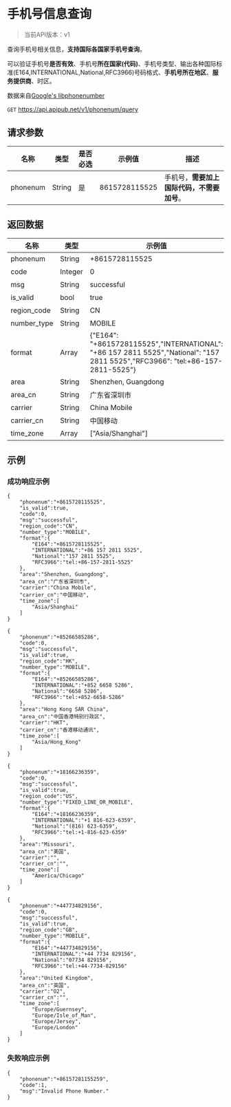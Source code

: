 # 手机号信息查询

> 当前API版本：v1

查询手机号相关信息，**支持国际各国家手机号查询**。

可以验证手机号**是否有效**、手机号**所在国家(代码)**、手机号类型、输出各种国际标准(E164,INTERNATIONAL,National,RFC3966)号码格式、**手机号所在地区**、**服务提供商**、时区。

数据来自[Google's libphonenumber](https://github.com/google/libphonenumber)

`GET` <https://api.apipub.net/v1/phonenum/query>

## 请求参数

|名称|类型|是否必选|示例值|描述|
|---|---|---|---|---|
|phonenum|String|是|8615728115525|手机号，**需要加上国际代码，不需要加号**。|

## 返回数据

|名称|类型|示例值|描述|
|---|---|---|---|
|phonenum|String|+8615728115525|查询的手机号|
|code|Integer|0|查询状态，0:成功，1:失败|
|msg|String|successful|查询状态信息|
|is_valid|bool|true|是否为有效手机号|
|region_code|String|CN|手机号所在地区代码|
|number_type|String|MOBILE|手机号类型|
|format|Array|{"E164": "+8615728115525","INTERNATIONAL": "+86 157 2811 5525","National": "157 2811 5525","RFC3966": "tel:+86-157-2811-5525"}|国际标准(E164,INTERNATIONAL,National,RFC3966)号码格式|
|area|String|Shenzhen, Guangdong|手机号所在地区|
|area_cn|String|广东省深圳市|手机号所在地区中文结果|
|carrier|String|China Mobile|手机号服务提供商|
|carrier_cn|String|中国移动|手机号服务提供商中文结果(可能为空)|
|time_zone|Array|["Asia/Shanghai"]|手机号所在时区|

## 示例

### 成功响应示例

```
{
    "phonenum":"+8615728115525",
    "is_valid":true,
    "code":0,
    "msg":"successful",
    "region_code":"CN",
    "number_type":"MOBILE",
    "format":{
        "E164":"+8615728115525",
        "INTERNATIONAL":"+86 157 2811 5525",
        "National":"157 2811 5525",
        "RFC3966":"tel:+86-157-2811-5525"
    },
    "area":"Shenzhen, Guangdong",
    "area_cn":"广东省深圳市",
    "carrier":"China Mobile",
    "carrier_cn":"中国移动",
    "time_zone":[
        "Asia/Shanghai"
    ]
}
```
```
{
    "phonenum":"+85266585286",
    "code":0,
    "msg":"successful",
    "is_valid":true,
    "region_code":"HK",
    "number_type":"MOBILE",
    "format":{
        "E164":"+85266585286",
        "INTERNATIONAL":"+852 6658 5286",
        "National":"6658 5286",
        "RFC3966":"tel:+852-6658-5286"
    },
    "area":"Hong Kong SAR China",
    "area_cn":"中国香港特别行政区",
    "carrier":"HKT",
    "carrier_cn":"香港移动通讯",
    "time_zone":[
        "Asia/Hong_Kong"
    ]
}
```
```
{
    "phonenum":"+18166236359",
    "code":0,
    "msg":"successful",
    "is_valid":true,
    "region_code":"US",
    "number_type":"FIXED_LINE_OR_MOBILE",
    "format":{
        "E164":"+18166236359",
        "INTERNATIONAL":"+1 816-623-6359",
        "National":"(816) 623-6359",
        "RFC3966":"tel:+1-816-623-6359"
    },
    "area":"Missouri",
    "area_cn":"美国",
    "carrier":"",
    "carrier_cn":"",
    "time_zone":[
        "America/Chicago"
    ]
}
```
```
{
    "phonenum":"+447734829156",
    "code":0,
    "msg":"successful",
    "is_valid":true,
    "region_code":"GB",
    "number_type":"MOBILE",
    "format":{
        "E164":"+447734829156",
        "INTERNATIONAL":"+44 7734 829156",
        "National":"07734 829156",
        "RFC3966":"tel:+44-7734-829156"
    },
    "area":"United Kingdom",
    "area_cn":"英国",
    "carrier":"O2",
    "carrier_cn":"",
    "time_zone":[
        "Europe/Guernsey",
        "Europe/Isle_of_Man",
        "Europe/Jersey",
        "Europe/London"
    ]
}
```


### 失败响应示例

```
{
    "phonenum":"+86157281155259",
    "code":1,
    "msg":"Invalid Phone Number."
}
```